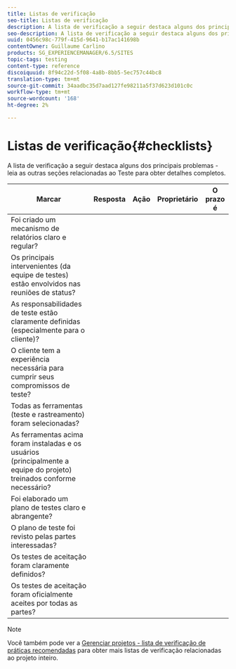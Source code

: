 ```yaml
---
title: Listas de verificação
seo-title: Listas de verificação
description: A lista de verificação a seguir destaca alguns dos principais problemas de teste
seo-description: A lista de verificação a seguir destaca alguns dos principais problemas de teste
uuid: 0456c98c-779f-415d-9641-b17ac141698b
contentOwner: Guillaume Carlino
products: SG_EXPERIENCEMANAGER/6.5/SITES
topic-tags: testing
content-type: reference
discoiquuid: 8f94c22d-5f08-4a8b-8bb5-5ec757c44bc8
translation-type: tm+mt
source-git-commit: 34aadbc35d7aad127fe98211a5f37d623d101c0c
workflow-type: tm+mt
source-wordcount: '168'
ht-degree: 2%

---
```



# Listas de verificação{#checklists}

A lista de verificação a seguir destaca alguns dos principais problemas - leia as outras seções relacionadas ao Teste para obter detalhes completos.

| Marcar | Resposta | Ação | Proprietário | O prazo é |
|---|---|---|---|---|
| Foi criado um mecanismo de relatórios claro e regular? |  |  |  |  |
| Os principais intervenientes (da equipe de testes) estão envolvidos nas reuniões de status? |  |  |  |  |
| As responsabilidades de teste estão claramente definidas (especialmente para o cliente)? |  |  |  |  |
| O cliente tem a experiência necessária para cumprir seus compromissos de teste? |  |  |  |  |
| Todas as ferramentas (teste e rastreamento) foram selecionadas? |  |  |  |  |
| As ferramentas acima foram instaladas e os usuários (principalmente a equipe do projeto) treinados conforme necessário? |  |  |  |  |
| Foi elaborado um plano de testes claro e abrangente? |  |  |  |  |
| O plano de teste foi revisto pelas partes interessadas? |  |  |  |  |
| Os testes de aceitação foram claramente definidos? |  |  |  |  |
| Os testes de aceitação foram oficialmente aceites por todas as partes? |  |  |  |  |

>[!NOTE]
>
>Você também pode ver a [Gerenciar projetos - lista de verificação de práticas recomendadas](/help/managing/best-practices.md) para obter mais listas de verificação relacionadas ao projeto inteiro.

